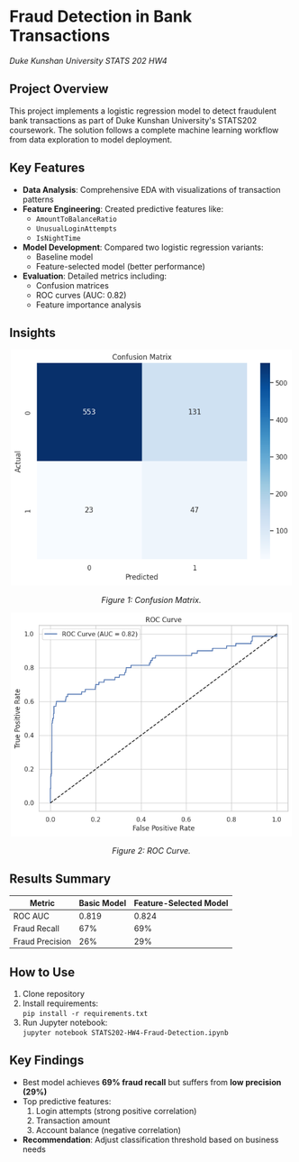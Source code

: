 # Fraud Detection in Bank Transactions
*Duke Kunshan University STATS 202 HW4*

## Project Overview
This project implements a logistic regression model to detect fraudulent bank transactions as part of Duke Kunshan University's STATS202 coursework. The solution follows a complete machine learning workflow from data exploration to model deployment.

## Key Features
- **Data Analysis**: Comprehensive EDA with visualizations of transaction patterns
- **Feature Engineering**: Created predictive features like:
  - `AmountToBalanceRatio`
  - `UnusualLoginAttempts`
  - `IsNightTime` 
- **Model Development**: Compared two logistic regression variants:
  - Baseline model
  - Feature-selected model (better performance)
- **Evaluation**: Detailed metrics including:
  - Confusion matrices
  - ROC curves (AUC: 0.82)
  - Feature importance analysis

## Insights


<p align="center">
  <img src="Insights/confusion_matrix.png" alt="Sample Image" width="500"/>
</p>
<p align="center">
  <em>Figure 1: Confusion Matrix.</em>
</p>

<p align="center">
  <img src="Insights/roc_curve.png" alt="Sample Image" width="500"/>
</p>
<p align="center">
  <em>Figure 2: ROC Curve.</em>
</p>

## Results Summary
| Metric               | Basic Model | Feature-Selected Model |
|----------------------|-------------|------------------------|
| ROC AUC              | 0.819       | 0.824                  |
| Fraud Recall         | 67%         | 69%                    |
| Fraud Precision      | 26%         | 29%                    |

## How to Use
1. Clone repository
2. Install requirements:  
   `pip install -r requirements.txt`
3. Run Jupyter notebook:  
   `jupyter notebook STATS202-HW4-Fraud-Detection.ipynb`
   
## Key Findings
- Best model achieves **69% fraud recall** but suffers from **low precision (29%)**
- Top predictive features:
  1. Login attempts (strong positive correlation)
  2. Transaction amount 
  3. Account balance (negative correlation)
- **Recommendation**: Adjust classification threshold based on business needs
